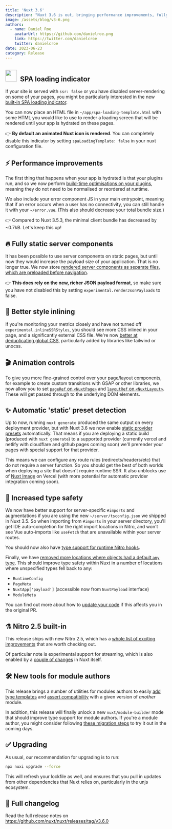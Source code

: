 ```yaml
---
title: 'Nuxt 3.6'
description: "Nuxt 3.6 is out, bringing performance improvements, fully static server components, better style inlining, static presets, increased type safety - and much more."
image: /assets/blog/v3-6.png
authors:
  - name: Daniel Roe
    avatarUrl: https://github.com/danielroe.png
    link: https://twitter.com/danielcroe
    twitter: danielcroe
date: 2023-06-23
category: Release
---
```


## <img style="display:inline" src="https://nuxt.com/assets/design-kit/logo/icon-green.svg" width="36" height="36" valign="center"> &nbsp;SPA loading indicator

If your site is served with `ssr: false` or you have disabled server-rendering on some of your pages, you might be particularly interested in the new [built-in SPA loading indicator](https://github.com/nuxt/nuxt/pull/21640).

You can now place an HTML file in `~/app/spa-loading-template.html` with some HTML you would like to use to render a loading screen that will be rendered until your app is hydrated on these pages.

👉 **By default an animated Nuxt icon is rendered**. You can completely disable this indicator by setting `spaLoadingTemplate: false` in your nuxt configuration file.

## ⚡️ Performance improvements

The first thing that happens when your app is hydrated is that your plugins run, and so we now perform [build-time optimisations on your plugins](https://github.com/nuxt/nuxt/pull/21611), meaning they do not need to be normalised or reordered at runtime.

We also include your error component JS in your main entrypoint, meaning that if an error occurs when a user has no connectivity, you can still handle it with your `~/error.vue`. (This also should decrease your total bundle size.)

👉 Compared to Nuxt 3.5.3, the minimal client bundle has decreased by ~0.7kB. Let's keep this up!

## 🔥 Fully static server components

It has been possible to use server components on static pages, but until now they would increase the payload size of your application. That is no longer true. We now store [rendered server components as separate files, which are preloaded before navigation](https://github.com/nuxt/nuxt/pull/21461).

👉 **This does rely on the new, richer JSON payload format**, so make sure you have not disabled this by setting `experimental.renderJsonPayloads` to false.

## 🎨 Better style inlining

If you're monitoring your metrics closely and have not turned off `experimental.inlineSSRStyles`, you should see more CSS inlined in your page, and a significantly external CSS file. We're now [better at deduplicating global CSS](https://github.com/nuxt/nuxt/pull/21573), particularly added by libraries like tailwind or unocss.

## 🎬 Animation controls

To give you more fine-grained control over your page/layout components, for example to create custom transitions with GSAP or other libraries, we now allow you to set [`pageRef` on `<NuxtPage>`](https://github.com/nuxt/nuxt/pull/19403) and [`layoutRef` on `<NuxtLayout>`](https://github.com/nuxt/nuxt/pull/19465). These will get passed through to the underlying DOM elements.

## ✨ Automatic 'static' preset detection

Up to now, running `nuxt generate` produced the same output on every deployment provider, but with Nuxt 3.6 we now enable [static provider presets](https://github.com/nuxt/nuxt/pull/21655) automatically. That means if you are deploying a static build (produced with `nuxt generate`) to a supported provider (currently vercel and netlify with cloudflare and github pages coming soon) we'll prerender your pages with special support for that provider.

This means we can configure any route rules (redirects/headers/etc) that do not require a server function. So you should get the best of both worlds when deploying a site that doesn't require runtime SSR. It also unblocks use of [Nuxt Image](https://github.com/nuxt/image) on Vercel (with more potential for automatic provider integration coming soon).

## 💪 Increased type safety

We now have better support for server-specific `#imports` and augmentations if you are using the new `~/server/tsconfig.json` we shipped in Nuxt 3.5. So when importing from `#imports` in your server directory, you'll get IDE auto-completion for the right import locations in Nitro, and won't see Vue auto-imports like `useFetch` that are unavailable within your server routes.

You should now also have [type support for runtime Nitro hooks](https://github.com/nuxt/nuxt/pull/21666).

Finally, we have [removed more locations where objects had a default `any` type](https://github.com/nuxt/nuxt/pull/21700). This should improve type safety within Nuxt in a number of locations where unspecified types fell back to any:

* `RuntimeConfig`
* `PageMeta`
* `NuxtApp['payload']` (accessible now from `NuxtPayload` interface)
* `ModuleMeta`

You can find out more about how to [update your code](https://github.com/nuxt/nuxt/pull/21700) if this affects you in the original PR.

## ⚗️ Nitro 2.5 built-in

This release ships with new Nitro 2.5, which has a [whole list of exciting improvements](https://github.com/unjs/nitro/releases/tag/v2.5.0) that are worth checking out.

Of particular note is experimental support for streaming, which is also enabled by a [couple of changes](https://github.com/nuxt/nuxt/pull/21665) in Nuxt itself.

## 🛠️ New tools for module authors

This release brings a number of utilities for modules authors to easily [add type templates](https://github.com/nuxt/nuxt/pull/21331) and [assert compatibility](https://github.com/nuxt/nuxt/pull/21246) with a given version of _another_ module.

In addition, this release will finally unlock a new `nuxt/module-builder` mode that should improve type support for module authors. If you're a module author, you might consider following [these migration steps](https://github.com/nuxt/starter/pull/392) to try it out in the coming days.

## ✅ Upgrading

As usual, our recommendation for upgrading is to run:

```sh
npx nuxi upgrade --force
```

This will refresh your lockfile as well, and ensures that you pull in updates from other dependencies that Nuxt relies on, particularly in the unjs ecosystem.


## 📃 Full changelog

Read the full release notes on https://github.com/nuxt/nuxt/releases/tag/v3.6.0
